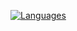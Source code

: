 [![Languages](https://github-readme-stats-5n04a9rxo-andersbss-projects.vercel.app/api/top-langs/?username=strandseter&langs_count=20&hide_progress=true&theme=transparent&hide=scss,makefile,handlebars,less,ejs)](https://github.com/strandseter/github-readme-stats)

<!--
## Hi there 👋

**strandseter/strandseter** is a ✨ _special_ ✨ repository because its `README.md` (this file) appears on your GitHub profile.

Here are some ideas to get you started:

- 🔭 I’m currently working on ...
- 🌱 I’m currently learning ...
- 👯 I’m looking to collaborate on ...
- 🤔 I’m looking for help with ...
- 💬 Ask me about ...
- 📫 How to reach me: ...
- 😄 Pronouns: ...
- ⚡ Fun fact: ...
-->
